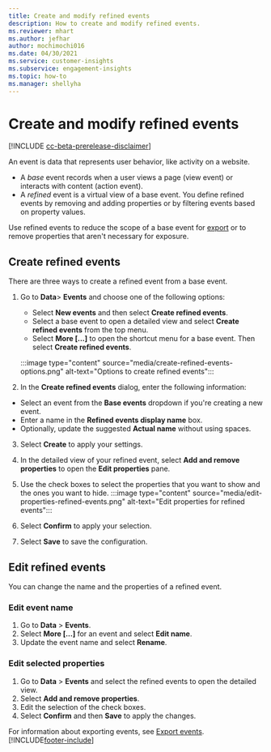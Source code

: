 ```yaml
---
title: Create and modify refined events
description: How to create and modify refined events.
ms.reviewer: mhart
ms.author: jefhar
author: mochimochi016
ms.date: 04/30/2021
ms.service: customer-insights
ms.subservice: engagement-insights 
ms.topic: how-to
ms.manager: shellyha
---
```


# Create and modify refined events

[!INCLUDE [cc-beta-prerelease-disclaimer](includes/cc-beta-prerelease-disclaimer.md)]


An event is data that represents user behavior, like activity on a website.

- A *base* event records when a user views a page (view event) or interacts with content (action event).
- A *refined* event is a virtual view of a base event. You define refined events by removing and adding properties or by filtering events based on property values.

Use refined events to reduce the scope of a base event for [export](export-events.md) or to remove properties that aren't necessary for exposure.

## Create refined events

There are three ways to create a refined event from a base event. 

1. Go to **Data**> **Events** and choose one of the following options:
    - Select **New events** and then select **Create refined events**.
    - Select a base event to open a detailed view and select **Create refined events** from the top menu.
    - Select **More [...]** to open the shortcut menu for a base event. Then select **Create refined events**.
    
    :::image type="content" source="media/create-refined-events-options.png" alt-text="Options to create refined events":::

1. In the **Create refined events** dialog, enter the following information:

- Select an event from the **Base events** dropdown if you're creating a new event.
- Enter a name in the **Refined events display name** box.
- Optionally, update the suggested **Actual name** without using spaces.

3. Select **Create** to apply your settings.

1. In the detailed view of your refined event, select **Add and remove properties** to open the **Edit properties** pane. 

1. Use the check boxes to select the properties that you want to show and the ones you want to hide. 
   :::image type="content" source="media/edit-properties-refined-events.png" alt-text="Edit properties for refined events":::

1. Select **Confirm** to apply your selection.

1. Select **Save** to save the configuration.

## Edit refined events

You can change the name and the properties of a refined event.

### Edit event name

1. Go to **Data** > **Events**. 
1. Select **More [...]** for an event and select **Edit name**.
1. Update the event name and select **Rename**.

### Edit selected properties

1. Go to **Data** > **Events** and select the refined events to open the detailed view.
1. Select **Add and remove properties**. 
1. Edit the selection of the check boxes.
1. Select **Confirm** and then **Save** to apply the changes.

For information about exporting events, see [Export events](export-events.md).
[!INCLUDE[footer-include](../includes/footer-banner.md)]
